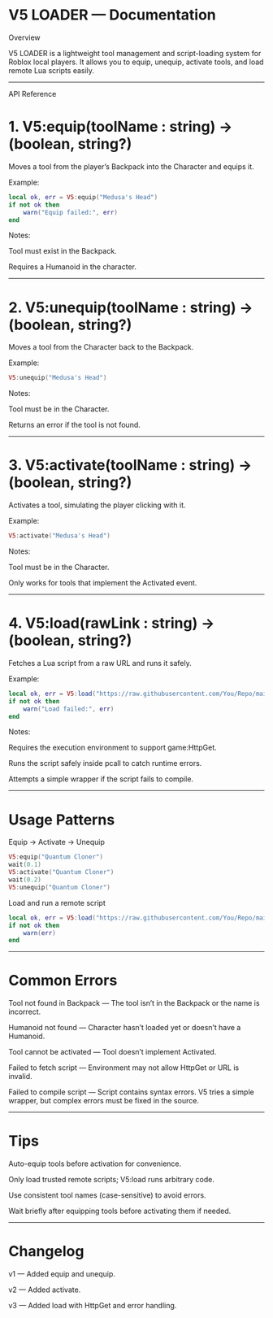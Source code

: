 # V5 LOADER — Documentation

Overview

V5 LOADER is a lightweight tool management and script-loading system for Roblox local players. It allows you to equip, unequip, activate tools, and load remote Lua scripts easily.


---

API Reference

# 1. V5:equip(toolName : string) -> (boolean, string?)

Moves a tool from the player’s Backpack into the Character and equips it.

Example:

```lua
local ok, err = V5:equip("Medusa's Head")
if not ok then
    warn("Equip failed:", err)
end
```

Notes:

Tool must exist in the Backpack.

Requires a Humanoid in the character.



---

# 2. V5:unequip(toolName : string) -> (boolean, string?)

Moves a tool from the Character back to the Backpack.

Example:
```lua
V5:unequip("Medusa's Head")
```
Notes:

Tool must be in the Character.

Returns an error if the tool is not found.



---

# 3. V5:activate(toolName : string) -> (boolean, string?)

Activates a tool, simulating the player clicking with it.

Example:
```lua
V5:activate("Medusa's Head")
```
Notes:

Tool must be in the Character.

Only works for tools that implement the Activated event.



---

# 4. V5:load(rawLink : string) -> (boolean, string?)

Fetches a Lua script from a raw URL and runs it safely.

Example:
```lua
local ok, err = V5:load("https://raw.githubusercontent.com/You/Repo/main/script.lua")
if not ok then
    warn("Load failed:", err)
end
```
Notes:

Requires the execution environment to support game:HttpGet.

Runs the script safely inside pcall to catch runtime errors.

Attempts a simple wrapper if the script fails to compile.



---

# Usage Patterns

Equip → Activate → Unequip
```lua
V5:equip("Quantum Cloner")
wait(0.1)
V5:activate("Quantum Cloner")
wait(0.2)
V5:unequip("Quantum Cloner")
```
Load and run a remote script
```lua
local ok, err = V5:load("https://raw.githubusercontent.com/You/Repo/main/toolScript.lua")
if not ok then
    warn(err)
end
```

---

# Common Errors

Tool not found in Backpack — The tool isn’t in the Backpack or the name is incorrect.

Humanoid not found — Character hasn’t loaded yet or doesn’t have a Humanoid.

Tool cannot be activated — Tool doesn’t implement Activated.

Failed to fetch script — Environment may not allow HttpGet or URL is invalid.

Failed to compile script — Script contains syntax errors. V5 tries a simple wrapper, but complex errors must be fixed in the source.



---

# Tips

Auto-equip tools before activation for convenience.

Only load trusted remote scripts; V5:load runs arbitrary code.

Use consistent tool names (case-sensitive) to avoid errors.

Wait briefly after equipping tools before activating them if needed.



---

# Changelog

v1 — Added equip and unequip.

v2 — Added activate.

v3 — Added load with HttpGet and error handling.
